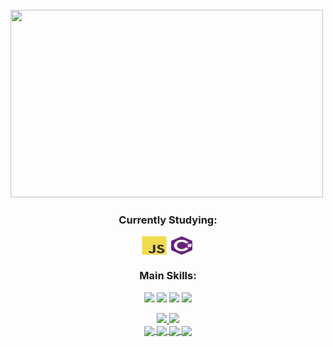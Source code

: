 <div align="center" style="display:inline-block"><br>
  <img height=300px width="500px" src="https://media2.giphy.com/media/v1.Y2lkPTc5MGI3NjExdTYxODVwdXRrejY0cXcyY3N1NHBkajF5bHg3bWhscGIxaHExNG9rcyZlcD12MV9pbnRlcm5hbF9naWZfYnlfaWQmY3Q9Zw/oNaseOEq3qHounMmLZ/giphy.gif">
</div>

  
  <div align = "center"> 

### Currently Studying:
 
  <img align="center" alt="JavaScript" height="30" width="40" src="https://raw.githubusercontent.com/devicons/devicon/master/icons/javascript/javascript-original.svg"> 
  <img align="center" alt="Csharp" height="30" width="40" src="https://raw.githubusercontent.com/devicons/devicon/master/icons/csharp/csharp-plain.svg">
  
  </div>
  <div align = "center"> 
  
### Main Skills:
    
 <img src="https://img.shields.io/badge/C-00599C?style=for-the-badge&logo=c&logoColor=white" target="_blank"></a>
 <img src="https://img.shields.io/badge/MySQL-00000F?style=for-the-badge&logo=mysql&logoColor=white" target="_blank"></a>
 <img src="https://img.shields.io/badge/HTML5-E34F26?style=for-the-badge&logo=html5&logoColor=white" target="_blank"></a>
 <img src="https://img.shields.io/badge/CSS3-1572B6?style=for-the-badge&logo=css3&logoColor=white" target="_blank"></a>
      
  </div>
  
  <div align = "center"> 

<div>
  <a href="https://github.com/lukasvespa">
  <img width="48%" src="https://github-readme-stats.vercel.app/api?username=lukasvespa&show_icons=true&theme=great-gatsby&include_all_commits=true&count_private=true"/>
  <img width="49%" src="https://github-readme-stats.vercel.app/api/top-langs/?username=lukasvespa&layout=compact&langs_count=7&theme=great-gatsby"/>
</div>


<a href="https://github.com/lukvsp/github-readme-stats">
  <img height=200 align="center" src="https://github-readme-stats.vercel.app/api?username=lukvsp" />
</a>
<a href="https://github.com/lukvsp/convoychat">
  <img height=590 align="center" src="https://github-readme-stats.vercel.app/api/top-langs?username=lukvsp&layout=compact&langs_count=8&card_width=390" />
</a>

<a href="https://github.com/anuraghazra/github-readme-stats">
  <img align="center" src="https://github-readme-stats.vercel.app/api/pin/?username=anuraghazra&repo=github-readme-stats" />
</a>
<a href="https://github.com/anuraghazra/convoychat">
  <img align="center" src="https://github-readme-stats.vercel.app/api/pin/?username=anuraghazra&repo=convoychat" />
</a>
